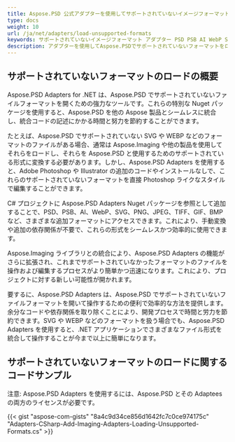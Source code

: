 ```yaml
---
title: Aspose.PSD 公式アダプターを使用してサポートされていないイメージフォーマットをロードする方法
type: docs
weight: 10
url: /ja/net/adapters/load-unsupported-formats
keywords: サポートされていないイメージフォーマット アダプター PSD PSB AI WebP SVG PNG JPEG TIFF GIF BMP
description: アダプターを使用してAspose.PSDでサポートされていないフォーマットをロードする方法に関するコードサンプルと説明
---
```


## サポートされていないフォーマットのロードの概要

Aspose.PSD Adapters for .NET は、Aspose.PSD でサポートされていないファイルフォーマットを開くための強力なツールです。これらの特別な Nuget パッケージを使用すると、Aspose.PSD を他の Aspose 製品とシームレスに統合し、統合コードの記述にかかる時間と努力を節約することができます。

たとえば、Aspose.PSD でサポートされていない SVG や WEBP などのフォーマットのファイルがある場合、通常は Aspose.Imaging や他の製品を使用してそれらをロードし、それらを Aspose.PSD と使用するためのサポートされている形式に変換する必要があります。しかし、Aspose.PSD Adapters を使用すると、Adobe Photoshop や Illustrator の追加のコードやインストールなしで、これらのサポートされていないフォーマットを直接 Photoshop ライクなスタイルで編集することができます。

C# プロジェクトに Aspose.PSD Adapters Nuget パッケージを参照として追加することで、PSD、PSB、AI、WebP、SVG、PNG、JPEG、TIFF、GIF、BMP など、さまざまな追加フォーマットにアクセスできます。これにより、手動変換や追加の依存関係が不要で、これらの形式をシームレスかつ効率的に使用できます。

Aspose.Imaging ライブラリとの統合により、Aspose.PSD Adapters の機能がさらに拡張され、これまでサポートされていなかったフォーマットのファイルを操作および編集するプロセスがより簡単かつ迅速になります。これにより、プロジェクトに対する新しい可能性が開かれます。

要するに、Aspose.PSD Adapters は、Aspose.PSD でサポートされていないファイルフォーマットを開いて操作するための便利で効率的な方法を提供します。余分なコードや依存関係を取り除くことにより、開発プロセスで時間と労力を節約できます。SVG や WEBP などのフォーマットを扱う場合でも、Aspose.PSD Adapters を使用すると、.NET アプリケーションでさまざまなファイル形式を統合して操作することが今まで以上に簡単になります。

## サポートされていないフォーマットのロードに関するコードサンプル

注意: Aspose.PSD Adapters を使用するには、Aspose.PSD とその Adaptees の両方のライセンスが必要です。

{{< gist "aspose-com-gists" "8a4c9d34ce856d1642fc7c0ce974175c" "Adapters-CSharp-Add-Imaging-Adapters-Loading-Unsupported-Formats.cs" >}}

